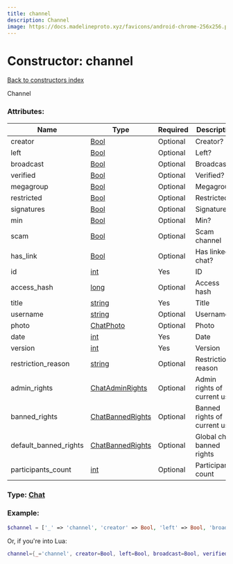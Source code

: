 ```yaml
---
title: channel
description: Channel
image: https://docs.madelineproto.xyz/favicons/android-chrome-256x256.png
---
```

# Constructor: channel  
[Back to constructors index](index.md)



Channel

### Attributes:

| Name     |    Type       | Required | Description |
|----------|---------------|----------|-------------|
|creator|[Bool](../types/Bool.md) | Optional|Creator?|
|left|[Bool](../types/Bool.md) | Optional|Left?|
|broadcast|[Bool](../types/Bool.md) | Optional|Broadcast?|
|verified|[Bool](../types/Bool.md) | Optional|Verified?|
|megagroup|[Bool](../types/Bool.md) | Optional|Megagroup?|
|restricted|[Bool](../types/Bool.md) | Optional|Restricted?|
|signatures|[Bool](../types/Bool.md) | Optional|Signatures?|
|min|[Bool](../types/Bool.md) | Optional|Min?|
|scam|[Bool](../types/Bool.md) | Optional|Scam channel|
|has\_link|[Bool](../types/Bool.md) | Optional|Has linked chat?|
|id|[int](../types/int.md) | Yes|ID|
|access\_hash|[long](../types/long.md) | Optional|Access hash|
|title|[string](../types/string.md) | Yes|Title|
|username|[string](../types/string.md) | Optional|Username|
|photo|[ChatPhoto](../types/ChatPhoto.md) | Optional|Photo|
|date|[int](../types/int.md) | Yes|Date|
|version|[int](../types/int.md) | Yes|Version|
|restriction\_reason|[string](../types/string.md) | Optional|Restriction reason|
|admin\_rights|[ChatAdminRights](../types/ChatAdminRights.md) | Optional|Admin rights of current user|
|banned\_rights|[ChatBannedRights](../types/ChatBannedRights.md) | Optional|Banned rights of current user|
|default\_banned\_rights|[ChatBannedRights](../types/ChatBannedRights.md) | Optional|Global chat banned rights|
|participants\_count|[int](../types/int.md) | Optional|Participants count|



### Type: [Chat](../types/Chat.md)


### Example:

```php
$channel = ['_' => 'channel', 'creator' => Bool, 'left' => Bool, 'broadcast' => Bool, 'verified' => Bool, 'megagroup' => Bool, 'restricted' => Bool, 'signatures' => Bool, 'min' => Bool, 'scam' => Bool, 'has_link' => Bool, 'id' => int, 'access_hash' => long, 'title' => 'string', 'username' => 'string', 'photo' => ChatPhoto, 'date' => int, 'version' => int, 'restriction_reason' => 'string', 'admin_rights' => ChatAdminRights, 'banned_rights' => ChatBannedRights, 'default_banned_rights' => ChatBannedRights, 'participants_count' => int];
```  


Or, if you're into Lua:

```lua
channel={_='channel', creator=Bool, left=Bool, broadcast=Bool, verified=Bool, megagroup=Bool, restricted=Bool, signatures=Bool, min=Bool, scam=Bool, has_link=Bool, id=int, access_hash=long, title='string', username='string', photo=ChatPhoto, date=int, version=int, restriction_reason='string', admin_rights=ChatAdminRights, banned_rights=ChatBannedRights, default_banned_rights=ChatBannedRights, participants_count=int}

```


